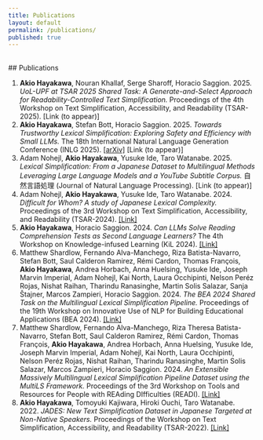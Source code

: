 ```yaml
---
title: Publications
layout: default
permalink: /publications/
published: true
---
```


<br>
## Publications

1. **Akio Hayakawa**, Nouran Khallaf, Serge Sharoff, Horacio Saggion. 2025. _UoL-UPF at TSAR 2025 Shared Task: A Generate-and-Select Approach for Readability-Controlled Text Simplification._ Proceedings of the 4th Workshop on Text Simplification, Accessibility, and Readability (TSAR-2025). [Link (to appear)]
1. **Akio Hayakawa**, Stefan Bott, Horacio Saggion. 2025. _Towards Trustworthy Lexical Simplification: Exploring Safety and Efficiency with Small LLMs._ The 18th International Natural Language Generation Conference (INLG 2025). <a href="https://arxiv.org/abs/2509.25086">[arXiv]</a> [Link (to appear)]
1. Adam Nohejl, **Akio Hayakawa**, Yusuke Ide, Taro Watanabe. 2025. _Lexical Simplification: From a Japanese Dataset to Multilingual Methods Leveraging Large Language Models and a YouTube Subtitle Corpus._ 自然言語処理 (Journal of Natural Language Processing). [Link (to appear)]
1. Adam Nohejl, **Akio Hayakawa**, Yusuke Ide, Taro Watanabe. 2024. _Difficult for Whom? A study of Japanese Lexical Complexity._ Proceedings of the 3rd Workshop on Text Simplification, Accessibility, and Readability (TSAR-2024). <a href="https://aclanthology.org/2024.tsar-1.8">[Link]</a>
1. **Akio Hayakawa**, Horacio Saggion. 2024. _Can LLMs Solve Reading Comprehension Tests as Second Language Learners?_ The 4th Workshop on Knowledge-infused Learning (KiL 2024). <a href="https://ceur-ws.org/Vol-3894/paper7.pdf">[Link]</a>
1. Matthew Shardlow, Fernando Alva-Manchego, Riza Batista-Navarro, Stefan Bott, Saul Calderon Ramirez, Rémi Cardon, Thomas François, **Akio Hayakawa**, Andrea Horbach, Anna Huelsing, Yusuke Ide, Joseph Marvin Imperial, Adam Nohejl, Kai North, Laura Occhipinti, Nelson Peréz Rojas, Nishat Raihan, Tharindu Ranasinghe, Martin Solis Salazar, Sanja Štajner, Marcos Zampieri, Horacio Saggion. 2024. _The BEA 2024 Shared Task on the Multilingual Lexical Simplification Pipeline._ Proceedings of the 19th Workshop on Innovative Use of NLP for Building Educational Applications (BEA 2024). <a href="https://aclanthology.org/2024.bea-1.51/">[Link]</a>
1. Matthew Shardlow, Fernando Alva-Manchego, Riza Theresa Batista-Navarro, Stefan Bott, Saul Calderon Ramirez, Rémi Cardon, Thomas François, **Akio Hayakawa**, Andrea Horbach, Anna Huelsing, Yusuke Ide, Joseph Marvin Imperial, Adam Nohejl, Kai North, Laura Occhipinti, Nelson Peréz Rojas, Nishat Raihan, Tharindu Ranasinghe, Martin Solis Salazar, Marcos Zampieri, Horacio Saggion. 2024. _An Extensible Massively Multilingual Lexical Simplification Pipeline Dataset using the MultiLS Framework._ Proceedings of the 3rd Workshop on Tools and Resources for People with REAding DIfficulties (READI). <a href="https://aclanthology.org/2024.readi-1.4/">[Link]</a>
1. **Akio Hayakawa**, Tomoyuki Kajiwara, Hiroki Ouchi, Taro Watanabe. 2022. _JADES: New Text Simplification Dataset in Japanese Targeted at Non-Native Speakers._ Proceedings of the Workshop on Text Simplification, Accessibility, and Readability (TSAR-2022). <a href="https://aclanthology.org/2022.tsar-1.17/">[Link]</a>



